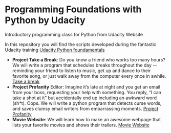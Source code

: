 # Programming Foundations with Python by Udacity
 Introductory programming class for Python from Udacity Website
 
 In this repository you will find the scripts developed during the fantastic Udacity training 
[Udacity Python foundamentals](https://www.udacity.com/course/ud036)


* **Project Take a Break**: Do you know a friend who works too many hours? We will write a program that schedules breaks throughout the day -- reminding your friend to listen to music, get up and dance to their favorite song, or just walk away from the computer every once in awhile. [Take a break](http://youtu.be/C29aerpwkc8)
* **Project Profanity** Editor: Imagine it’s late at night and you get an email from your boss, requesting your help with something. You reply, “I can take a shot at it” but accidentally end up including an awkward word (sh*t). Oops. We will write a python program that detects curse words, and saves clumsy email writers from embarrassing moments. [Project Profanity](http://youtu.be/Rvj2UI-wVXA)
* **Movie Website**: We will learn how to make an awesome webpage that lists your favorite movies and shows their trailers. [Movie Website](https://www.youtube.com/watch?v=X0FoelOIZM0&t=1m24s )

